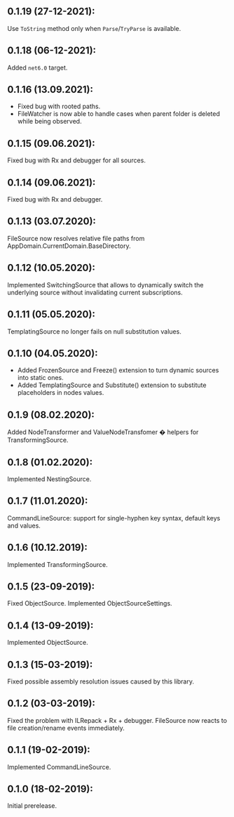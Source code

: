 ## 0.1.19 (27-12-2021):

Use `ToString` method only when `Parse`/`TryParse` is available.

## 0.1.18 (06-12-2021):

Added `net6.0` target.

## 0.1.16 (13.09.2021):

- Fixed bug with rooted paths.
- FileWatcher is now able to handle cases when parent folder is deleted while being observed.

## 0.1.15 (09.06.2021):

Fixed bug with Rx and debugger for all sources.

## 0.1.14 (09.06.2021):

Fixed bug with Rx and debugger.

## 0.1.13 (03.07.2020):

FileSource now resolves relative file paths from AppDomain.CurrentDomain.BaseDirectory.

## 0.1.12 (10.05.2020):

Implemented SwitchingSource that allows to dynamically switch the underlying source without invalidating current subscriptions.

## 0.1.11 (05.05.2020):

TemplatingSource no longer fails on null substitution values.

## 0.1.10 (04.05.2020):

- Added FrozenSource and Freeze() extension to turn dynamic sources into static ones.
- Added TemplatingSource and Substitute() extension to substitute placeholders in nodes values.

## 0.1.9 (08.02.2020):

Added NodeTransformer and ValueNodeTransfomer � helpers for TransformingSource.

## 0.1.8 (01.02.2020):

Implemented NestingSource.

## 0.1.7 (11.01.2020):

CommandLineSource: support for single-hyphen key syntax, default keys and values.

## 0.1.6 (10.12.2019):

Implemented TransformingSource.

## 0.1.5 (23-09-2019):

Fixed ObjectSource.
Implemented ObjectSourceSettings.

## 0.1.4 (13-09-2019):

Implemented ObjectSource.

## 0.1.3 (15-03-2019):

Fixed possible assembly resolution issues caused by this library.

## 0.1.2 (03-03-2019): 

Fixed the problem with ILRepack + Rx + debugger.
FileSource now reacts to file creation/rename events immediately.

## 0.1.1 (19-02-2019): 

Implemented CommandLineSource.

## 0.1.0 (18-02-2019): 

Initial prerelease.